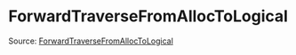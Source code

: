 # ForwardTraverseFromAllocToLogical

Source: [ForwardTraverseFromAllocToLogical](../../csrc/runtime/allocations.cpp#L339)
